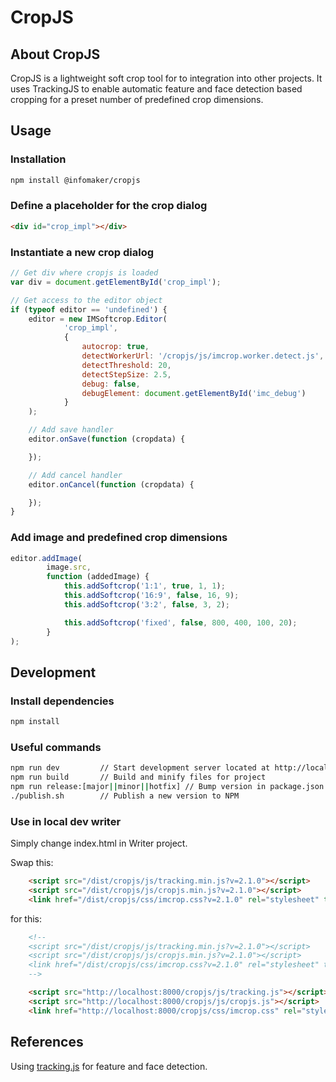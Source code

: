 # CropJS

## About CropJS

CropJS is a lightweight soft crop tool for to integration into other projects. It uses TrackingJS to enable automatic feature and face detection based cropping for a preset number of predefined crop dimensions.

## Usage

### Installation

```bash
npm install @infomaker/cropjs
```

### Define a placeholder for the crop dialog

```html
<div id="crop_impl"></div>
```

### Instantiate a new crop dialog

```js
// Get div where cropjs is loaded
var div = document.getElementById('crop_impl');

// Get access to the editor object
if (typeof editor == 'undefined') {
    editor = new IMSoftcrop.Editor(
            'crop_impl',
            {
                autocrop: true,
                detectWorkerUrl: '/cropjs/js/imcrop.worker.detect.js',
                detectThreshold: 20,
                detectStepSize: 2.5,
                debug: false,
                debugElement: document.getElementById('imc_debug')
            }
    );

    // Add save handler
    editor.onSave(function (cropdata) {

    });

    // Add cancel handler
    editor.onCancel(function (cropdata) {

    });
}
```

### Add image and predefined crop dimensions

```js
editor.addImage(
        image.src,
        function (addedImage) {
            this.addSoftcrop('1:1', true, 1, 1);
            this.addSoftcrop('16:9', false, 16, 9);
            this.addSoftcrop('3:2', false, 3, 2);

            this.addSoftcrop('fixed', false, 800, 400, 100, 20);
        }
);
```

## Development

### Install dependencies

```bash
npm install
```

### Useful commands

```bash
npm run dev         // Start development server located at http://localhost:8000, and file watch
npm run build       // Build and minify files for project
npm run release:[major||minor||hotfix] // Bump version in package.json and package-lock.json then commit files
./publish.sh        // Publish a new version to NPM
```

### Use in local dev writer

Simply change index.html in Writer project.

Swap this:

```html
    <script src="/dist/cropjs/js/tracking.min.js?v=2.1.0"></script>
    <script src="/dist/cropjs/js/cropjs.min.js?v=2.1.0"></script>
    <link href="/dist/cropjs/css/imcrop.css?v=2.1.0" rel="stylesheet" type="text/css" />
```

for this:

```html
    <!--
    <script src="/dist/cropjs/js/tracking.min.js?v=2.1.0"></script>
    <script src="/dist/cropjs/js/cropjs.min.js?v=2.1.0"></script>
    <link href="/dist/cropjs/css/imcrop.css?v=2.1.0" rel="stylesheet" type="text/css" />
    -->

    <script src="http://localhost:8000/cropjs/js/tracking.js"></script>
    <script src="http://localhost:8000/cropjs/js/cropjs.js"></script>
    <link href="http://localhost:8000/cropjs/css/imcrop.css" rel="stylesheet" type="text/css" />
```

## References

Using [tracking.js](https://trackingjs.com/) for feature and face detection.
